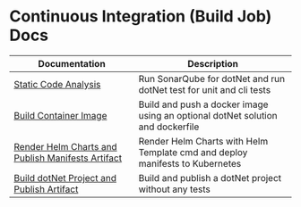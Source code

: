 # Continuous Integration (Build Job) Docs

| Documentation                                                                | Description                                                                    |
| ---------------------------------------------------------------------------- | ------------------------------------------------------------------------------ |
| [Static Code Analysis](./build/codeAnalysis.md)                              | Run SonarQube for dotNet and run dotNet test for unit and cli tests            |
| [Build Container Image](./build/containerImage.md)                           | Build and push a docker image using an optional dotNet solution and dockerfile |
| [Render Helm Charts and Publish Manifests Artifact](./build/helmTemplate.md) | Render Helm Charts with Helm Template cmd and deploy manifests to Kubernetes   |
| [Build dotNet Project and Publish Artifact](./build/dotNetCore.md)           | Build and publish a dotNet project without any tests                           |
